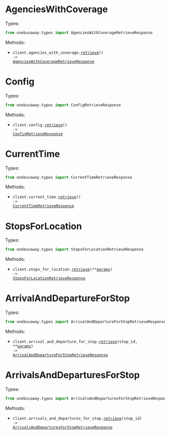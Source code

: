 # AgenciesWithCoverage

Types:

```python
from onebusaway.types import AgenciesWithCoverageRetrieveResponse
```

Methods:

- <code title="get /api/where/agencies-with-coverage.json">client.agencies_with_coverage.<a href="./src/onebusaway/resources/agencies_with_coverage.py">retrieve</a>() -> <a href="./src/onebusaway/types/agencies_with_coverage_retrieve_response.py">AgenciesWithCoverageRetrieveResponse</a></code>

# Config

Types:

```python
from onebusaway.types import ConfigRetrieveResponse
```

Methods:

- <code title="get /api/where/config.json">client.config.<a href="./src/onebusaway/resources/config.py">retrieve</a>() -> <a href="./src/onebusaway/types/config_retrieve_response.py">ConfigRetrieveResponse</a></code>

# CurrentTime

Types:

```python
from onebusaway.types import CurrentTimeRetrieveResponse
```

Methods:

- <code title="get /api/where/current-time.json">client.current_time.<a href="./src/onebusaway/resources/current_time.py">retrieve</a>() -> <a href="./src/onebusaway/types/current_time_retrieve_response.py">CurrentTimeRetrieveResponse</a></code>

# StopsForLocation

Types:

```python
from onebusaway.types import StopsForLocationRetrieveResponse
```

Methods:

- <code title="get /api/where/stops-for-location.json">client.stops_for_location.<a href="./src/onebusaway/resources/stops_for_location.py">retrieve</a>(\*\*<a href="src/onebusaway/types/stops_for_location_retrieve_params.py">params</a>) -> <a href="./src/onebusaway/types/stops_for_location_retrieve_response.py">StopsForLocationRetrieveResponse</a></code>

# ArrivalAndDepartureForStop

Types:

```python
from onebusaway.types import ArrivalAndDepartureForStopRetrieveResponse
```

Methods:

- <code title="get /api/where/arrival-and-departure-for-stop/{stopID}.json">client.arrival_and_departure_for_stop.<a href="./src/onebusaway/resources/arrival_and_departure_for_stop.py">retrieve</a>(stop_id, \*\*<a href="src/onebusaway/types/arrival_and_departure_for_stop_retrieve_params.py">params</a>) -> <a href="./src/onebusaway/types/arrival_and_departure_for_stop_retrieve_response.py">ArrivalAndDepartureForStopRetrieveResponse</a></code>

# ArrivalsAndDeparturesForStop

Types:

```python
from onebusaway.types import ArrivalsAndDeparturesForStopRetrieveResponse
```

Methods:

- <code title="get /api/where/arrivals-and-departures-for-stop/{stopID}">client.arrivals_and_departures_for_stop.<a href="./src/onebusaway/resources/arrivals_and_departures_for_stop.py">retrieve</a>(stop_id) -> <a href="./src/onebusaway/types/arrivals_and_departures_for_stop_retrieve_response.py">ArrivalsAndDeparturesForStopRetrieveResponse</a></code>
